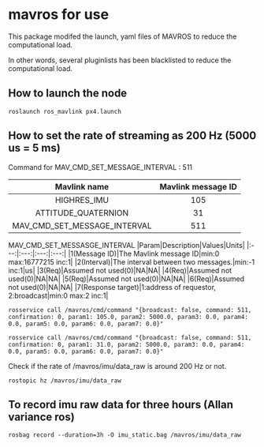 # mavros for use

This package modifed the launch, yaml files of MAVROS to reduce the computational load.

In other words, several pluginlists has been blacklisted to reduce the computational load.

## How to launch the node

```
roslaunch ros_mavlink px4.launch
```

## How to set the rate of streaming as 200 Hz (5000 us = 5 ms)

Command for MAV_CMD_SET_MESSAGE_INTERVAL : 511

|Mavlink name|Mavlink message ID|
|:---:|:---:|
|HIGHRES_IMU|105|
|ATTITUDE_QUATERNION|31|
|MAV_CMD_SET_MESSAGE_INTERVAL|511|

MAV_CMD_SET_MESSASGE_INTERVAL
|Param|Description|Values|Units|
|:---:|:---:|:---:|:---:|
|1(Message ID)|The Mavlink message ID|min:0 max:16777215 inc:1|
|2(Interval)|The interval between two messages.|min:-1 inc:1|us|
|3(Req)|Assumed not used(0)|NA|NA|
|4(Req)|Assumed not used(0)|NA|NA|
|5(Req)|Assumed not used(0)|NA|NA|
|6(Req)|Assumed not used(0)|NA|NA|
|7(Response target)|1:address of requestor, 2:broadcast|min:0 max:2 inc:1|

```
rosservice call /mavros/cmd/command "{broadcast: false, command: 511, confirmation: 0, param1: 105.0, param2: 5000.0, param3: 0.0, param4: 0.0, param5: 0.0, param6: 0.0, param7: 0.0}"
```

```
rosservice call /mavros/cmd/command "{broadcast: false, command: 511, confirmation: 0, param1: 31.0, param2: 5000.0, param3: 0.0, param4: 0.0, param5: 0.0, param6: 0.0, param7: 0.0}"
```

Check if the rate of /mavros/imu/data_raw is around 200 Hz or not.

```
rostopic hz /mavros/imu/data_raw
```

## To record imu raw data for three hours (Allan variance ros)

```
rosbag record --duration=3h -O imu_static.bag /mavros/imu/data_raw
```
